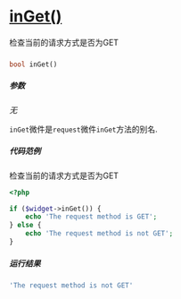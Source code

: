 [inGet()](http://twinh.github.com/widget/api/inGet)
===================================================

检查当前的请求方式是否为GET

### 
```php
bool inGet()
```

##### 参数
*无*


`inGet`微件是`request`微件`inGet`方法的别名.


##### 代码范例
检查当前的请求方式是否为GET
```php
<?php

if ($widget->inGet()) {
    echo 'The request method is GET';
} else {
    echo 'The request method is not GET';
}
```
##### 运行结果
```php
'The request method is not GET'
```
